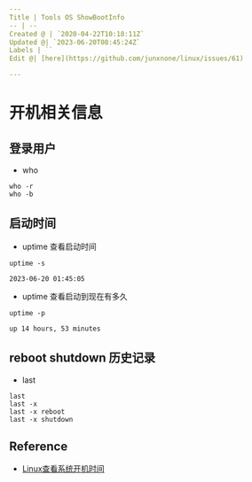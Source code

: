 ```yaml
---
Title | Tools OS ShowBootInfo
-- | --
Created @ | `2020-04-22T10:18:11Z`
Updated @| `2023-06-20T08:45:24Z`
Labels | ``
Edit @| [here](https://github.com/junxnone/linux/issues/61)

---
```

# 开机相关信息

## 登录用户

- who

```
who -r
who -b
```

## 启动时间

- uptime 查看启动时间
```
uptime -s
```
```
2023-06-20 01:45:05
```

- uptime 查看启动到现在有多久
```
uptime -p
```
```
up 14 hours, 53 minutes
```


## reboot shutdown 历史记录

- last
```
last
last -x
last -x reboot
last -x shutdown
```



## Reference
- [Linux查看系统开机时间](https://www.cnblogs.com/kerrycode/p/3759395.html)


